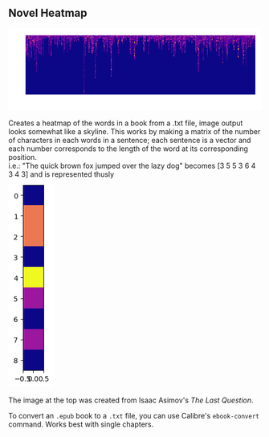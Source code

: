 ## Novel Heatmap  
![light](/the_last_question_map_image.png?raw=true "Asimov's _The Last Question_")

Creates a heatmap of the words in a book from a .txt file, image output looks somewhat like a skyline. This works by making a matrix of the number of characters in each words in a sentence; each sentence is a vector and each number corresponds to the length of the word at its corresponding position.  
i.e.: "The quick brown fox jumped over the lazy dog" becomes [3 5 5 3 6 4 3 4 3] and is represented thusly  
![fox](/fox_map_image.png?raw=true)

The image at the top was created from Isaac Asimov's _The Last Question_.

To convert an `.epub` book to a `.txt` file, you can use Calibre's `ebook-convert` command. Works best with single chapters.
